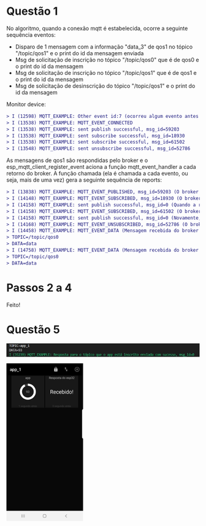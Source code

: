 # Questão 1

No algoritmo, quando a conexão mqtt é estabelecida, ocorre a seguinte sequência eventos:

* Disparo de 1 mensagem com a informação "data_3" de qos1 no tópico "/topic/qos1" e o print do id da mensagem enviada
* Msg de solicitação de inscrição no tópico "/topic/qos0" que é de qos0 e o print do id da mensagem
* Msg de solicitação de inscrição no tópico "/topic/qos1" que é de qos1 e o print do id da mensagem
* Msg de solicitação de desinscrição do tópico "/topic/qos1" e o print do id da mensagem

Monitor device:

```diff
> I (12598) MQTT_EXAMPLE: Other event id:7 (ocorreu algum evento antes da conexão bem sucedida que não está enumerado pelo esp32)
> I (13538) MQTT_EXAMPLE: MQTT_EVENT_CONNECTED
> I (13538) MQTT_EXAMPLE: sent publish successful, msg_id=59203
> I (13538) MQTT_EXAMPLE: sent subscribe successful, msg_id=18930
> I (13538) MQTT_EXAMPLE: sent subscribe successful, msg_id=61502
> I (13548) MQTT_EXAMPLE: sent unsubscribe successful, msg_id=52786
```

As mensagens de qos1 são respondidas pelo broker e o esp_mqtt_client_register_event aciona a função mqtt_event_handler a cada retorno do broker. A função chamada (ela é chamada a cada evento, ou seja, mais de uma vez) gera a seguinte sequência de reports:

```diff
> I (13838) MQTT_EXAMPLE: MQTT_EVENT_PUBLISHED, msg_id=59203 (O broker retornou resposta do primeiro publish de qos1)
> I (14148) MQTT_EXAMPLE: MQTT_EVENT_SUBSCRIBED, msg_id=18930 (O broker retornou resposta da primeira inscrição de qos0, ele deveria fazer isso?)
> I (14158) MQTT_EXAMPLE: sent publish successful, msg_id=0 (Quando a rotina do esp32 recebe a confirmação de inscrição ele envia outra mensagem de qos0 com a informação "data")
> I (14158) MQTT_EXAMPLE: MQTT_EVENT_SUBSCRIBED, msg_id=61502 (O broker retornou resposta da inscrição de qos1)
> I (14158) MQTT_EXAMPLE: sent publish successful, msg_id=0 (Novamente, quando a rotina do esp32 recebe a confirmação de inscrição ele envia outra mensagem de qos0 com a informação "data")
> I (14168) MQTT_EXAMPLE: MQTT_EVENT_UNSUBSCRIBED, msg_id=52786 (O broker retornou resposta da desinscrição, a desinscrição não tem qos?)
> I (14458) MQTT_EXAMPLE: MQTT_EVENT_DATA (Mensagem recebida do broker que foi enviada pela própria rotina do esp32 ao inscrever em um tópico, mas como o esp32 estava inscrito no mesmo tópico que enviou a mensagem ele também recebe a msg)
> TOPIC=/topic/qos0
> DATA=data
> I (14758) MQTT_EXAMPLE: MQTT_EVENT_DATA (Mensagem recebida do broker que foi enviada pela própria rotina do esp32 ao inscrever em um tópico, mas como o esp32 estava inscrito no mesmo tópico que enviou a mensagem ele também recebe a msg)
> TOPIC=/topic/qos0
> DATA=data
```

# Passos 2 a 4

Feito!

# Questão 5

![alt text](img/1.jpg)

<img src="img/2.jpeg" alt="drawing" width="200"/>